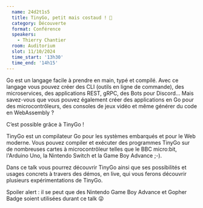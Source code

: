 ```yaml
---
  name: 24d2t1s5
  title: TinyGo, petit mais costaud ! 💪
  category: Découverte
  format: Conférence
  speakers: 
    - Thierry Chantier
  room: Auditorium
  slot: 11/10/2024
  time_start: '13h30'
  time_end: '14h15'
---
```

Go est un langage facile à prendre en main, typé et compilé. Avec ce langage vous pouvez créer des CLI (outils en ligne de commande), des microservices, des applications REST, gRPC, des Bots pour Discord… Mais savez-vous que vous pouvez également créer des applications en Go pour des microcontrôleurs, des consoles de jeux vidéo et même générer du code en WebAssembly ?

C’est possible grâce à TinyGo !

TinyGo est un compilateur Go pour les systèmes embarqués et pour le Web moderne. Vous pouvez compiler et exécuter des programmes TinyGo sur de nombreuses cartes à microcontrôleur telles que le BBC micro:bit, l'Arduino Uno, la Nintendo Switch et la Game Boy Advance ;-).

Dans ce talk vous pourrez découvrir TinyGo ainsi que ses possibilités et usages concrets à travers des démos, en live, qui vous ferons découvrir plusieurs expérimentations de TinyGo.

Spoiler alert : il se peut que des Nintendo Game Boy Advance et Gopher Badge soient utilisées durant ce talk 😜
